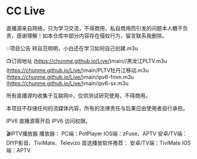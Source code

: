 # CC Live
直播源来自网络，只为学习交流，不得商用，私自商用而引发的问题本人概不负责，感谢理解！如本仓库中部分内容存在侵权行为，留言联系我删除。

💡项目公告
转自范明明，小白还在学习如何自己创建.m3u

📺订阅地址
(https://chunme.github.io/Live/)main//黑龙江PLTV.m3u
(https://chunme.github.io/Live/)main/PLTV牡丹江移动.m3u
(https://chunme.github.io/Live/)main/ipv6-fmm.m3u
(https://chunme.github.io/Live/)main/ipv6-sx.m3u


所有直播源均收集于互联网🌐，仅供测试研究使用，不得商用。

本项目不存储任何的流媒体内容，所有的法律责任与后果应由使用者自行承担。



IPV6 直播源需开启 IPV6 访问权限。

🎬IPTV播放器
播放器： PC端：PotPlayer IOS端：zFuse、APTV 安卓/TV端：DIYP影音、TiviMate、Televizo 
首选播放软件推荐： 安卓/TV端：TiviMate IOS端：APTV
